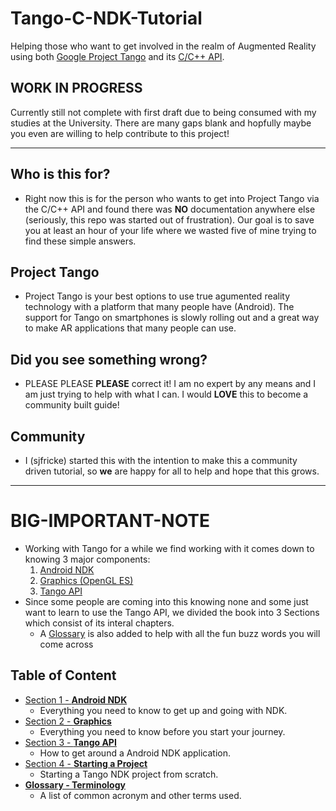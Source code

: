 # Tango-C-NDK-Tutorial
Helping those who want to get involved in the realm of Augmented Reality using both [Google Project Tango](https://get.google.com/tango/) and its [C/C++ API](https://developers.google.com/tango/apis/c/).

## WORK IN PROGRESS
Currently still not complete with first draft due to being consumed with my studies at the University. There are many gaps blank and hopfully maybe you even are willing to help contribute to this project!    

------

## Who is this for?
* Right now this is for the person who wants to get into Project Tango via the C/C++ API and found there was **NO** documentation anywhere else (seriously, this repo was started out of frustration). Our goal is to save you at least an hour of your life where we wasted five of mine trying to find these simple answers.

## Project Tango
* Project Tango is your best options to use true agumented reality technology with a platform that many people have (Android). The support for Tango on smartphones is slowly rolling out and a great way to make AR applications that many people can use.

## Did you see something wrong?
* PLEASE PLEASE **PLEASE** correct it! I am no expert by any means and I am just trying to help with what I can. I would **LOVE** this to become a community built guide!

## Community
* I (sjfricke) started this with the intention to make this a community driven tutorial, so **we** are happy for all to help and hope that this grows.

------

# BIG-IMPORTANT-NOTE
* Working with Tango for a while we find working with it comes down to knowing 3 major components:
    1. [Android NDK](./Section_01_NDK)
    2. [Graphics (OpenGL ES)](./Section_02_Graphics)
    3. [Tango API](./Section_03_Tango)
* Since some people are coming into this knowing none and some just want to learn to use the Tango API, we divided the book into 3 Sections which consist of its interal chapters.
    * A [Glossary](./Glossary.md) is also added to help with all the fun buzz words you will come across

## Table of Content
* [Section 1 - **Android NDK**](./Section_01_NDK)
    * Everything you need to know to get up and going with NDK.
* [Section 2 - **Graphics**](./Section_02_Graphics)
    * Everything you need to know before you start your journey.
* [Section 3 - **Tango API**](./Section_03_Tango)
    * How to get around a Android NDK application.
* [Section 4 - **Starting a Project**](./Section_04_Project)
    * Starting a Tango NDK project from scratch.
* [**Glossary - Terminology**](./Glossary.md)
    * A list of common acronym and other terms used.
